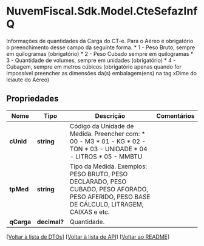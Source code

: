 # NuvemFiscal.Sdk.Model.CteSefazInfQ
Informações de quantidades da Carga do CT-e.  Para o Aéreo é obrigatório o preenchimento desse campo da seguinte forma.  * 1 - Peso Bruto, sempre em quilogramas (obrigatório)  * 2 - Peso Cubado  sempre em quilogramas  * 3 - Quantidade de volumes, sempre em unidades (obrigatório)  * 4 - Cubagem, sempre em metros cúbicos (obrigatório apenas quando for impossível preencher as dimensões da(s) embalagem(ens) na tag xDime do leiaute do Aéreo)

## Propriedades

Nome | Tipo | Descrição | Comentários
------------ | ------------- | ------------- | -------------
**cUnid** | **string** | Código da Unidade de Medida.  Preencher com:  * 00 - M3  * 01 - KG  * 02 - TON  * 03 - UNIDADE  * 04 - LITROS  * 05 - MMBTU | 
**tpMed** | **string** | Tipo da Medida.  Exemplos:  PESO BRUTO, PESO DECLARADO, PESO CUBADO, PESO AFORADO, PESO AFERIDO, PESO BASE DE CÁLCULO, LITRAGEM, CAIXAS e etc. | 
**qCarga** | **decimal?** | Quantidade. | 

[[Voltar à lista de DTOs]](../README.md#documentation-for-models) [[Voltar à lista de API]](../README.md#documentation-for-api-endpoints) [[Voltar ao README]](../README.md)

